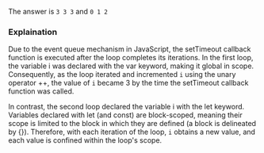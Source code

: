 The answer is `3 3 3` and `0 1 2`

### Explaination
Due to the event queue mechanism in JavaScript, the setTimeout callback function is executed after the loop completes its iterations. In the first loop, the variable i was declared with the var keyword, making it global in scope. Consequently, as the loop iterated and incremented `i` using the unary operator ++, the value of `i` became 3 by the time the setTimeout callback function was called.

In contrast, the second loop declared the variable i with the let keyword. Variables declared with let (and const) are block-scoped, meaning their scope is limited to the block in which they are defined (a block is delineated by {}). Therefore, with each iteration of the loop, `i` obtains a new value, and each value is confined within the loop's scope.
